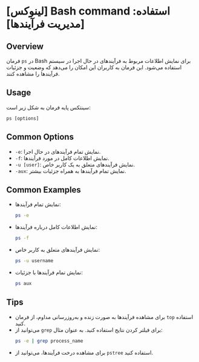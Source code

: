 # [لینوکس] Bash command استفاده: [مدیریت فرآیندها]

## Overview
فرمان `ps` در Bash برای نمایش اطلاعات مربوط به فرآیندهای در حال اجرا در سیستم استفاده می‌شود. این فرمان به کاربران این امکان را می‌دهد که وضعیت و جزئیات فرآیندها را مشاهده کنند.

## Usage
سینتکس پایه فرمان به شکل زیر است:
```
ps [options]
```

## Common Options
- `-e`: نمایش تمام فرآیندهای در حال اجرا.
- `-f`: نمایش اطلاعات کامل در مورد فرآیندها.
- `-u [user]`: نمایش فرآیندهای متعلق به یک کاربر خاص.
- `-aux`: نمایش تمام فرآیندها به همراه جزئیات بیشتر.

## Common Examples
- نمایش تمام فرآیندها:
  ```bash
  ps -e
  ```

- نمایش اطلاعات کامل درباره فرآیندها:
  ```bash
  ps -f
  ```

- نمایش فرآیندهای متعلق به کاربر خاص:
  ```bash
  ps -u username
  ```

- نمایش تمام فرآیندها با جزئیات:
  ```bash
  ps aux
  ```

## Tips
- برای مشاهده فرآیندها به صورت زنده و به‌روزرسانی مداوم، از فرمان `top` استفاده کنید.
- می‌توانید از `grep` برای فیلتر کردن نتایج استفاده کنید. به عنوان مثال:
  ```bash
  ps -e | grep process_name
  ```
- برای مشاهده درخت فرآیندها، می‌توانید از `pstree` استفاده کنید.